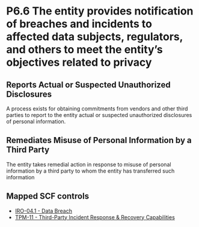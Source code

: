 # P6.6 The entity provides notification of breaches and incidents to affected data subjects, regulators, and others to meet the entity’s objectives related to privacy
## Reports Actual or Suspected Unauthorized Disclosures
A process exists for obtaining commitments from vendors and other third parties to report to the entity actual or suspected unauthorized disclosures of personal information.
## Remediates Misuse of Personal Information by a Third Party
The entity takes remedial action in response to misuse of personal information by a third party to whom the entity has transferred such information
## Mapped SCF controls
- [IRO-04.1 - Data Breach](../scf/iro-041-databreach.md)
- [TPM-11 - Third-Party Incident Response & Recovery Capabilities](../scf/tpm-11-third-partyincidentresponse&recoverycapabilities.md)